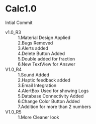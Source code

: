 # Calc1.0

<dl>
<dt>

Intial Commit </dt>

<dt>v1.0_R3 </dt>

<dd>1.Material Design Applied</dd>
<dd>2.Bugs Removed</dd>
<dd>3.Alerts added</dd>
<dd>4.Delete Button Added</dd>
<dd>5.Double added for fraction</dd>
<dd>6.New TextView for Answer</dd>


<dt>V1.0_R4</dt>

<dd>1.Sound Added</dd>
<dd>2.Haptic feedback added</dd>
<dd>3.Email Integration</dd>
<dd>4.AlertBox Used for showing Logs</dd>
<dd>5.Database Connectivity Added</dd>
<dd>6.Change Color Button Added</dd>
<dd>7.Addition for more than 2 numbers</dd>

<dt>V1.0_R5</dt>

<dd>1.More Cleaner look </dd>
<dd></dd>


</dl>

